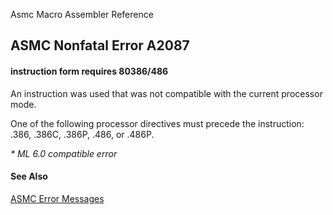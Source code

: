 Asmc Macro Assembler Reference

## ASMC Nonfatal Error A2087

#### instruction form requires 80386/486

An instruction was used that was not compatible with the current processor mode.

One of the following processor directives must precede the instruction: .386, .386C, .386P, .486, or .486P.

_* ML 6.0 compatible error_

#### See Also

[ASMC Error Messages](readme.md)